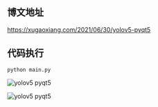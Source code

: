 ## 博文地址

<https://xugaoxiang.com/2021/06/30/yolov5-pyqt5>

## 代码执行

```
python main.py
```

![yolov5 pyqt5](https://image.xugaoxiang.com/imgs/2021/06/7792697234b2f7aa.png)

![yolov5 pyqt5](https://image.xugaoxiang.com/imgs/2021/06/04f610330e7d1e4d.gif)